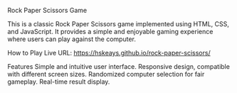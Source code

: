 Rock Paper Scissors Game

This is a classic Rock Paper Scissors game implemented using HTML, CSS, and JavaScript. It provides a simple and enjoyable gaming experience where users can play against the computer.

How to Play
Live URL: 
https://hskeays.github.io/rock-paper-scissors/

Features
Simple and intuitive user interface.
Responsive design, compatible with different screen sizes.
Randomized computer selection for fair gameplay.
Real-time result display.

